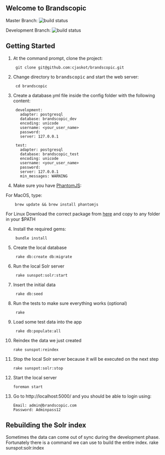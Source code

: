 ## Welcome to Brandscopic


Master Branch: ![build status](https://www.codeship.io/projects/c908d6c0-3f66-0131-c536-0e9a90f6062f/status?branch=master)

Development Branch: ![build status](https://www.codeship.io/projects/c908d6c0-3f66-0131-c536-0e9a90f6062f/status?branch=development)

## Getting Started

1. At the command prompt, clone the project:

        git clone git@github.com:cjaskot/brandscopic.git

2. Change directory to <tt>brandscopic</tt> and start the web server:

        cd brandscopic

4. Create a database.yml file inside the config folder with the following content:

        development:
          adapter: postgresql
          database: brandscopic_dev
          encoding: unicode
          username: <your_user_name>
          password:
          server: 127.0.0.1

        test:
          adapter: postgresql
          database: brandscopic_test
          encoding: unicode
          username: <your_user_name>
          password:
          server: 127.0.0.1
          min_messages: WARNING

3. Make sure you have [PhantomJS](http://phantomjs.org/download.html):

  For MacOS, type:

        brew update && brew install phantomjs

  For Linux Download the correct package from [here](http://phantomjs.org/download.html) and copy to any folder in your $PATH

4. Install the required gems:

        bundle install

5. Create the local database

        rake db:create db:migrate


6. Run the local Solr server

        rake sunspot:solr:start

7. Insert the initial data

        rake db:seed

8. Run the tests to make sure everything works (optional)

        rake

9. Load some test data into the app

        rake db:populate:all

10. Reindex the data we just created

        rake sunspot:reindex

11. Stop the local Solr server because it will be executed on the next step

        rake sunspot:solr:stop

11. Start the local server

        foreman start

12. Go to http://localhost:5000/ and you should be able to login using:

        Email: admin@brandscopic.com
        Password: Adminpass12


## Rebuilding the Solr index

Sometimes the data can come out of sync during the development phase. Fortunately
there is a command we can use to build the entire index.
       rake sunspot:solr:index
